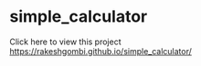 # simple_calculator

Click here to view this project
https://rakeshgombi.github.io/simple_calculator/
